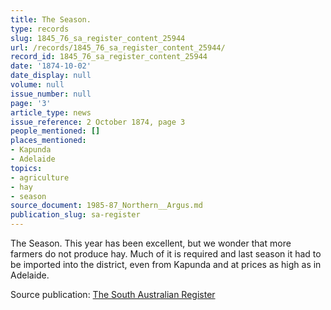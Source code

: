 ```yaml
---
title: The Season.
type: records
slug: 1845_76_sa_register_content_25944
url: /records/1845_76_sa_register_content_25944/
record_id: 1845_76_sa_register_content_25944
date: '1874-10-02'
date_display: null
volume: null
issue_number: null
page: '3'
article_type: news
issue_reference: 2 October 1874, page 3
people_mentioned: []
places_mentioned:
- Kapunda
- Adelaide
topics:
- agriculture
- hay
- season
source_document: 1985-87_Northern__Argus.md
publication_slug: sa-register
---
```


The Season.  This year has been excellent, but we wonder that more farmers do not produce hay.  Much of it is required and last season it had to be imported into the district, even from Kapunda and at prices as high as in Adelaide.

Source publication: [The South Australian Register](/publications/sa-register/)
